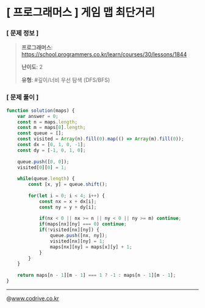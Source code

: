 # [ 프로그래머스 ] 게임 맵 최단거리

### [ 문제 정보 ]
> **프로그래머스**: https://school.programmers.co.kr/learn/courses/30/lessons/1844
> 
> **난이도**: 2
>
> **유형**: #깊이/너비 우선 탐색 (DFS/BFS)


### [ 문제 풀이 ]
```JavaScript
function solution(maps) {
    var answer = 0;
    const n = maps.length;
    const m = maps[0].length;
    const queue = [];
    const visited = Array(n).fill(0).map(() => Array(m).fill(0));
    const dx = [0, 1, 0, -1];
    const dy = [-1, 0, 1, 0];
    
    queue.push([0, 0]);
    visited[0][0] = 1;
    
    while(queue.length) {
        const [x, y] = queue.shift();
        
        for(let i = 0; i < 4; i++) {
            const nx = x + dx[i];
            const ny = y + dy[i];
            
            if(nx < 0 || nx >= n || ny < 0 || ny >= m) continue;
            if(maps[nx][ny] === 0) continue;
            if(!visited[nx][ny]) {
                queue.push([nx, ny]);
                visited[nx][ny] = 1;
                maps[nx][ny] = maps[x][y] + 1;
            }
        }
    }
    
    return maps[n - 1][m - 1] === 1 ? -1 : maps[n - 1][m - 1];
}
```


---
@www.codrive.co.kr